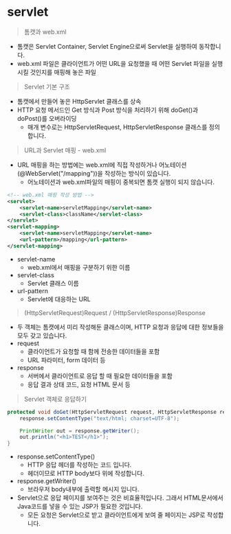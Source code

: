 # servlet
> 톰캣과 web.xml
- 톰캣은 Servlet Container, Servlet Engine으로써 Servlet을 실행하여 동작합니다.
- web.xml 파일은 클라이언트가 어떤 URL을 요청했을 때 어떤 Servlet 파일을 실행시킬 것인지를 매핑해 놓은 파일

> Servlet 기본 구조
- 톰캣에서 만들어 놓은 HttpServlet 클래스를 상속
- HTTP 요청 메서드인 Get 방식과 Post 방식을 처리하기 위해 doGet()과 doPost()를 오버라이딩
    - 매개 변수로는 HttpServletRequest, HttpServletResponse 클래스를 정의합니다.

> URL과 Servlet 매핑 - web.xml
- URL 매핑을 하는 방법에는 web.xml에 직접 작성하거나 어노테이션(@WebServlet("/mapping"))을 작성하는 방식이 있습니다.
    - 어노테이션과 web.xml파일의 매핑이 중복되면 톰캣 실행이 되지 않습니다.
~~~xml
<!-- web.xml 매핑 작성 방법 -->
<servlet>
    <servlet-name>servletMapping</servlet-name>
    <servlet-class>className</servlet-class>
</servlet>
<servlet-mapping>
    <servlet-name>servletMapping</servlet-name>
    <url-pattern>/mapping</url-pattern>
</servlet-mapping>
~~~
- servlet-name
    - web.xml에서 매핑을 구분하기 위한 이름
- servlet-class
    - Servlet 클래스 이름
- url-pattern
    - Servlet에 대응하는 URL

> (HttpServletRequest)Request / (HttpServletResponse)Response
- 두 객체는 톰캣에서 미리 작성해둔 클래스이며, HTTP 요청과 응답에 대한 정보들을 모두 갖고 있습니다.
- request
    - 클라이언트가 요청할 때 함께 전송한 데이터들을 포함
    - URL 파라미터, form 데이터 등
- response
    - 서버에서 클라이언트로 응답 할 때 필요한 데이터들을 포함
    - 응답 결과 상태 코드, 요청 HTML 문서 등

> Servlet 객체로 응답하기
~~~java
protected void doGet(HttpServletRequest request, HttpServletResponse response) throws ServletException, IOException {
    response.setContentType("text/html; charset=UTF-8");

    PrintWriter out = response.getWriter();
    out.println("<h1>TEST</h1>");
}
~~~
- response.setContentType()
    - HTTP 응답 헤더를 작성하는 코드 입니다.
    - 헤더이므로 HTTP body보다 위에 작성합니다.
- response.getWriter()
    - 브라우저 body내부에 출력할 메시지 입니다.
- Servlet으로 응답 페이지를 보여주는 것은 비효율적입니다.
그래서 HTML문서에서 Java코드를 넣을 수 있는 JSP가 필요한 것입니다.
    - 모든 요청은 Servlet으로 받고 클라이언트에게 보여 줄 페이지는 JSP로 작성합니다.